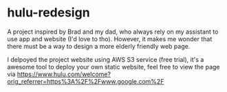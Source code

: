 # hulu-redesign
A project inspired by Brad and my dad, who always rely on my assistant to use app and website (I'd love to tho). However, it makes me wonder that there must be a way to design a more elderly friendly web page.

I delpoyed the project website using AWS S3 service (free trial), it's a awesome tool to deploy your own static website, feel free to view the page via https://www.hulu.com/welcome?orig_referrer=https%3A%2F%2Fwww.google.com%2F

